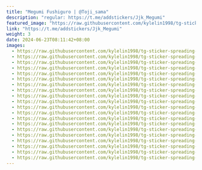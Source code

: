 ```yaml
---
title: "Megumi Fushiguro | @Toji_sama"
description: "regular: https://t.me/addstickers/Jjk_Megumi"
featured_image: "https://raw.githubusercontent.com/kylelin1998/tg-sticker-spreading-worldwide-images/main/img/e0215d62-8e82-43e4-8166-78a6ff54a38d.jpg"
link: "https://t.me/addstickers/Jjk_Megumi"
weight: 3
date: 2024-06-23T08:11:42+08:00
images:
  - https://raw.githubusercontent.com/kylelin1998/tg-sticker-spreading-worldwide-images/main/img/e0215d62-8e82-43e4-8166-78a6ff54a38d.jpg
  - https://raw.githubusercontent.com/kylelin1998/tg-sticker-spreading-worldwide-images/main/img/a87335c7-e1ed-4711-a2af-62306b842788.jpg
  - https://raw.githubusercontent.com/kylelin1998/tg-sticker-spreading-worldwide-images/main/img/60910313-b9e9-48c9-b583-5ef6446f0ba8.jpg
  - https://raw.githubusercontent.com/kylelin1998/tg-sticker-spreading-worldwide-images/main/img/3e13f219-a538-4434-8b57-01f87e2b19b1.jpg
  - https://raw.githubusercontent.com/kylelin1998/tg-sticker-spreading-worldwide-images/main/img/93c24603-1c0c-4b08-8cf8-8b169fc49ec3.jpg
  - https://raw.githubusercontent.com/kylelin1998/tg-sticker-spreading-worldwide-images/main/img/c216f2fe-fdf6-4a87-a060-b10e5a86fc2e.jpg
  - https://raw.githubusercontent.com/kylelin1998/tg-sticker-spreading-worldwide-images/main/img/737fcc20-89c9-41f7-904e-77f4cc3d9adc.jpg
  - https://raw.githubusercontent.com/kylelin1998/tg-sticker-spreading-worldwide-images/main/img/30c0ae1c-64b0-4c8c-a4ac-e1e1e30c72d4.jpg
  - https://raw.githubusercontent.com/kylelin1998/tg-sticker-spreading-worldwide-images/main/img/b691051e-8f99-42a3-80c9-b8bdb9c7635c.jpg
  - https://raw.githubusercontent.com/kylelin1998/tg-sticker-spreading-worldwide-images/main/img/557a588a-9b6e-456e-8dd6-090e6adb5421.jpg
  - https://raw.githubusercontent.com/kylelin1998/tg-sticker-spreading-worldwide-images/main/img/3f6ac18b-df88-425c-8de8-452de0ce6620.jpg
  - https://raw.githubusercontent.com/kylelin1998/tg-sticker-spreading-worldwide-images/main/img/8c114f7a-e36a-41bb-9632-d3ea96f88bed.jpg
  - https://raw.githubusercontent.com/kylelin1998/tg-sticker-spreading-worldwide-images/main/img/86de4c5d-f3a1-46f5-8b40-a109acd23e8f.jpg
  - https://raw.githubusercontent.com/kylelin1998/tg-sticker-spreading-worldwide-images/main/img/6e668bdb-c76e-45e1-9acd-e8ccec113b0d.jpg
  - https://raw.githubusercontent.com/kylelin1998/tg-sticker-spreading-worldwide-images/main/img/a2189de3-0235-4e31-93a8-6afaf2d35532.jpg
  - https://raw.githubusercontent.com/kylelin1998/tg-sticker-spreading-worldwide-images/main/img/1f0c91c2-6701-4015-94a7-d4b66d8686ae.jpg
  - https://raw.githubusercontent.com/kylelin1998/tg-sticker-spreading-worldwide-images/main/img/a1b8016e-efd9-4003-93c5-1696896e3923.jpg
  - https://raw.githubusercontent.com/kylelin1998/tg-sticker-spreading-worldwide-images/main/img/f8086fd7-5404-4afc-b9b8-200e420a0878.jpg
  - https://raw.githubusercontent.com/kylelin1998/tg-sticker-spreading-worldwide-images/main/img/70c81bc8-21cd-419b-8923-8dedcf82f682.jpg
  - https://raw.githubusercontent.com/kylelin1998/tg-sticker-spreading-worldwide-images/main/img/ce5e1ab7-c82c-4d97-843d-c85efdf2f420.jpg
---
```

